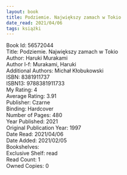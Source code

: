 ```yaml
---
layout: book
title: Podziemie. Największy zamach w Tokio
date_read: 2021/04/06
tags: książki
---
```


Book Id: 56572044<br />
Title: Podziemie. Największy zamach w Tokio<br />
Author: Haruki Murakami<br />
Author l-f: Murakami, Haruki<br />
Additional Authors: Michał Kłobukowski<br />
ISBN: 8381911737<br />
ISBN13: 9788381911733<br />
My Rating: 4<br />
Average Rating: 3.91<br />
Publisher: Czarne<br />
Binding: Hardcover<br />
Number of Pages: 480<br />
Year Published: 2021<br />
Original Publication Year: 1997<br />
Date Read: 2021/04/06<br />
Date Added: 2021/02/05<br />
Bookshelves: <br />
Exclusive Shelf: read<br />
Read Count: 1<br />
Owned Copies: 0<br />


